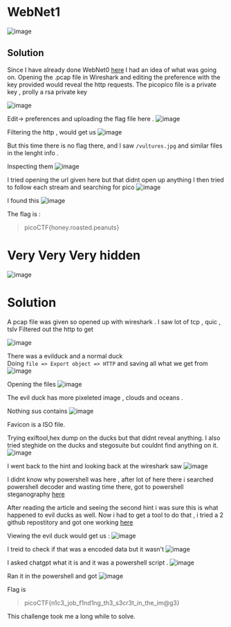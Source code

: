 # WebNet1
![image](https://github.com/user-attachments/assets/5fa98dda-5471-430a-8dcf-5fe37e551aea)

## Solution 
Since I have already done WebNet0 [here](https://github.com/Devansh-lelouch/picoCTF/blob/main/Random%20Solves/Forensics.md#web-net-0-h) I had an idea of what was going on. 
Opening the .pcap file in Wireshark and editing the preference with the key provided would reveal the http requests.
The picopico file is a private key , prolly a rsa private key 

![image](https://github.com/user-attachments/assets/2f2677ec-25cd-4c42-ba84-11b4847624b3)


Edit-> preferences and uploading the flag file here .
![image](https://github.com/user-attachments/assets/4c9a532a-56bb-4e4d-abf6-63a339cf603f)

Filtering the http , would get us 
![image](https://github.com/user-attachments/assets/b6f17d57-f891-4872-9eeb-e4b1047f20d5)

But this time there is no flag there, and I saw `/vultures.jpg` and similar files in the lenght info . 

Inspecting them 
![image](https://github.com/user-attachments/assets/e86be7be-1ef2-462d-a37d-e4c5cd23b0a5)

I tried opening the url given here but that didnt open up anything 
I then tried to follow each stream and searching for pico 
![image](https://github.com/user-attachments/assets/79690f4b-6cc5-49bd-923c-8b31f64015d6)

I found this 
![image](https://github.com/user-attachments/assets/6159d5fa-847a-4b37-93a2-dc11c30f7f59)

The flag is :
>picoCTF{honey.roasted.peanuts}

# Very Very Very hidden 
![image](https://github.com/user-attachments/assets/76bda7e6-0f16-422a-8d0d-bfef7575b3e6)

# Solution
A pcap file was given so opened up with wireshark . 
I saw lot of tcp , quic , tslv 
Filtered out the http to get 

![image](https://github.com/user-attachments/assets/19757a75-7b3b-4a70-9dfe-596a1de4a776)

There was a evilduck and a normal duck  
Doing `file => Export object => HTTP` and saving all what we get from 
![image](https://github.com/user-attachments/assets/151043fe-3507-45f5-bb8a-dd82a433703b)

Opening the files 
![image](https://github.com/user-attachments/assets/04de84e4-89db-4a73-acf1-643d565d19f8)

The evil duck has more pixeleted image , clouds and oceans .

Nothing sus contains 
![image](https://github.com/user-attachments/assets/7f868fc8-eae9-4dfd-be7b-c86436d213f7)

Favicon is a ISO file. 

Trying exiftool,hex dump on the ducks but that didnt reveal anything. 
I also tried steghide on the ducks and stegosuite but couldnt find anything on it. 
![image](https://github.com/user-attachments/assets/5dedf360-586b-4a56-bdcc-6752ef0ec801)


I went back to the hint and looking back at the wireshark saw 
![image](https://github.com/user-attachments/assets/d91dcd0a-027f-4a0f-a173-af47cdd1d375)

I didnt know why powershell was here , after lot of here there i searched powershell decoder and wasting time there, got to 
powershell steganography  [here ](https://malware.news/t/powershell-steganography/41866) 

After reading the article and seeing the second hint i was sure this is what happened to evil ducks as well.
Now i had to get a tool to do that , i tried a 2 github repostitory and got one working [here](https://github.com/PCsXcetra/Decode_PS_Stego)

Viewing the evil duck would get us : 
![image](https://github.com/user-attachments/assets/194ee38e-b595-4637-9741-07d326c863a9)

I treid to check if that was a encoded data but it wasn't 
![image](https://github.com/user-attachments/assets/e0430343-1411-48d7-8522-22e56f3e001b)

I asked chatgpt what it is and it was a powershell script . 
![image](https://github.com/user-attachments/assets/13f944c5-1113-455d-a5b2-b57fd657d7a6)

Ran it in the powershell and got 
![image](https://github.com/user-attachments/assets/44610c8e-dbbf-476e-aabd-f71a0d9fc3a7)

Flag is 
>picoCTF{n1c3_job_f1nd1ng_th3_s3cr3t_in_the_im@g3} 

This challenge took me a long while to solve.
